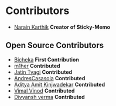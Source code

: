 # Contributors

- [Narain Karthik](https://github.com/narainkarthikv) **Creator of Sticky-Memo**

## Open Source Contributors

- [Bicheka](https://github.com/Bicheka) **First Contribution**
- [m1her](https://github.com/m1her) **Contributed**
- [Jatin Tyagi](https://github.com/jatintyagi1) **Contributed** 
- [AndresCasasola](https://github.com/AndresCasasola) **Contributed**
- [Aditya Amit Kinjwadekar](https://github.com/ProgrammerAditya36) **Contributed**
- [Vimal Vinod](https://github.com/dalekvim) **Contributed**
- [Divyansh verma](https://github.com/Divyverma) **Contributed**